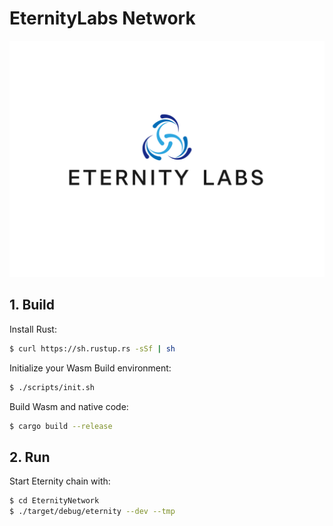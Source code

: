 # EternityLabs Network

<p align="center">
  <img src="./logo.png">
</p>



## 1. Build

Install Rust:

```bash
$ curl https://sh.rustup.rs -sSf | sh
```

Initialize your Wasm Build environment:

```bash
$ ./scripts/init.sh
```

Build Wasm and native code:

```bash
$ cargo build --release
```



## 2. Run

Start Eternity chain with:

```bash
$ cd EternityNetwork
$ ./target/debug/eternity --dev --tmp
```